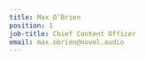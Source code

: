 ```yaml
---
title: Max O’Brien
position: 1
job-title: Chief Content Officer
email: max.obrien@novel.audio
---
```


